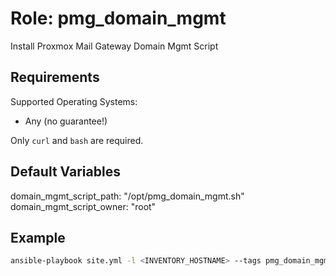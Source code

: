 # Role: pmg_domain_mgmt

Install Proxmox Mail Gateway Domain Mgmt Script

## Requirements

Supported Operating Systems:

* Any (no guarantee!)

Only `curl` and `bash` are required.

## Default Variables

domain_mgmt_script_path: "/opt/pmg_domain_mgmt.sh"
domain_mgmt_script_owner: "root"

## Example

```bash
ansible-playbook site.yml -l <INVENTORY_HOSTNAME> --tags pmg_domain_mgmt
```
